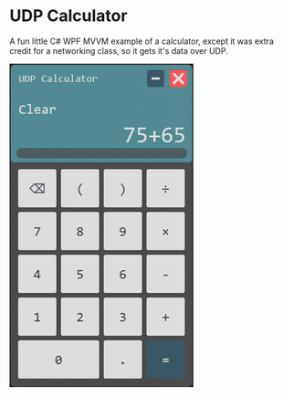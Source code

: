 # UDP Calculator

A fun little C# WPF MVVM example of a calculator, except it was extra credit for a networking class, so it gets it's data over UDP.

![example image](example.png)
